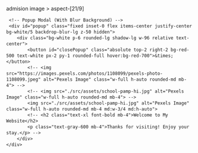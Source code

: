 admision image > aspect-[21/9]

     <!-- Popup Modal (With Blur Background) -->
     <div id="popup" class="fixed inset-0 flex items-center justify-center bg-white/5 backdrop-blur-lg z-50 hidden">
        <div class="bg-white p-6 rounded-lg shadow-lg w-96 relative text-center">
            <button id="closePopup" class="absolute top-2 right-2 bg-red-500 text-white px-2 py-1 rounded-full hover:bg-red-700">&times;</button>
            <!-- <img src="https://images.pexels.com/photos/1108099/pexels-photo-1108099.jpeg" alt="Pexels Image" class="w-full h-auto rounded-md mb-4"> -->
            <!-- <img src="./src/assets/school-pamp-hi.jpg" alt="Pexels Image" class="w-full h-auto rounded-md mb-4"> -->
            <img src="./src/assets/school-pamp-hi.jpg" alt="Pexels Image" class="w-full h-auto rounded-md mb-4 md:w-3/4 md:h-auto">
            <!-- <h2 class="text-xl font-bold mb-4">Welcome to My Website</h2>
            <p class="text-gray-600 mb-4">Thanks for visiting! Enjoy your stay.</p> -->
        </div>
    </div>